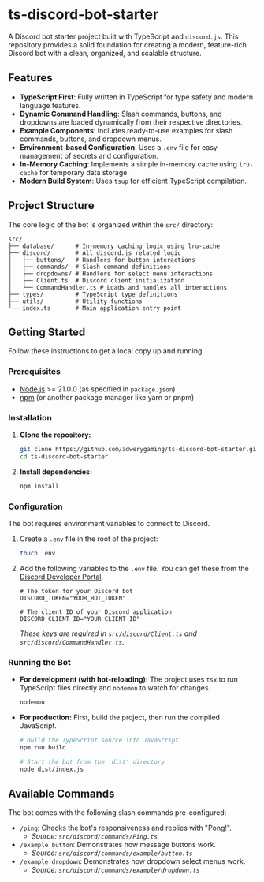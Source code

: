 # ts-discord-bot-starter

A Discord bot starter project built with TypeScript and `discord.js`. This repository provides a solid foundation for creating a modern, feature-rich Discord bot with a clean, organized, and scalable structure.

## Features

-   **TypeScript First**: Fully written in TypeScript for type safety and modern language features.
-   **Dynamic Command Handling**: Slash commands, buttons, and dropdowns are loaded dynamically from their respective directories.
-   **Example Components**: Includes ready-to-use examples for slash commands, buttons, and dropdown menus.
-   **Environment-based Configuration**: Uses a `.env` file for easy management of secrets and configuration.
-   **In-Memory Caching**: Implements a simple in-memory cache using `lru-cache` for temporary data storage.
-   **Modern Build System**: Uses `tsup` for efficient TypeScript compilation.

## Project Structure

The core logic of the bot is organized within the `src/` directory:

```
src/
├── database/      # In-memory caching logic using lru-cache
├── discord/       # All discord.js related logic
│   ├── buttons/   # Handlers for button interactions
│   ├── commands/  # Slash command definitions
│   ├── dropdowns/ # Handlers for select menu interactions
│   ├── Client.ts  # Discord client initialization
│   └── CommandHandler.ts # Loads and handles all interactions
├── types/         # TypeScript type definitions
├── utils/         # Utility functions
└── index.ts       # Main application entry point
```

## Getting Started

Follow these instructions to get a local copy up and running.

### Prerequisites

-   [Node.js](https://nodejs.org/) >= 21.0.0 (as specified in `package.json`)
-   [npm](https://www.npmjs.com/) (or another package manager like yarn or pnpm)

### Installation

1.  **Clone the repository:**
    ```sh
    git clone https://github.com/adwerygaming/ts-discord-bot-starter.git
    cd ts-discord-bot-starter
    ```

2.  **Install dependencies:**
    ```sh
    npm install
    ```

### Configuration

The bot requires environment variables to connect to Discord.

1.  Create a `.env` file in the root of the project:
    ```sh
    touch .env
    ```

2.  Add the following variables to the `.env` file. You can get these from the [Discord Developer Portal](https://discord.com/developers/applications).
    ```env
    # The token for your Discord bot
    DISCORD_TOKEN="YOUR_BOT_TOKEN"

    # The client ID of your Discord application
    DISCORD_CLIENT_ID="YOUR_CLIENT_ID"
    ```
    *These keys are required in `src/discord/Client.ts` and `src/discord/CommandHandler.ts`.*

### Running the Bot

-   **For development (with hot-reloading):**
    The project uses `tsx` to run TypeScript files directly and `nodemon` to watch for changes.
    ```sh
    nodemon
    ```

-   **For production:**
    First, build the project, then run the compiled JavaScript.
    ```sh
    # Build the TypeScript source into JavaScript
    npm run build

    # Start the bot from the 'dist' directory
    node dist/index.js
    ```

## Available Commands

The bot comes with the following slash commands pre-configured:

-   `/ping`: Checks the bot's responsiveness and replies with "Pong!".
    -   *Source: `src/discord/commands/Ping.ts`*
-   `/example button`: Demonstrates how message buttons work.
    -   *Source: `src/discord/commands/example/button.ts`*
-   `/example dropdown`: Demonstrates how dropdown select menus work.
    -   *Source: `src/discord/commands/example/dropdown.ts`*

